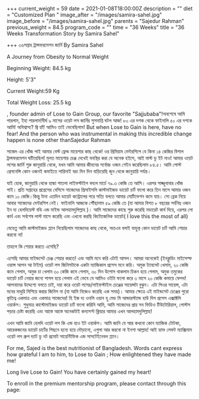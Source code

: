 +++
current_weight = 59
date = 2021-01-08T18:00:00Z
description = ""
diet = "Customized Plan "
image_after = "/images/samira-sahel.jpg"
image_before = "/images/samira-sahel.jpg"
parents = "Sajedur Rahman"
previous_weight = 84.5
program_code = ""
time = "36 Weeks"
title = "36 Weeks Transformation Story by Samira Sahel"

+++
৩৬সপ্তাহ ট্রান্সফরমেশন জার্নি By Samira Sahel

A Journey from Obesity to Normal Weight

Beginning Weight: 84.5 kg

Height: 5'3"

Current Weight:59 Kg

Total Weight Loss: 25.5 kg

, founder admin of Lose to Gain Group, our favorite "Sajjubaba"!অবশেষে আমি পারলাম, ইহা পারলাম!দীর্ঘ ৯ মাসের ওয়েট লস জার্নির সুসমাপ্তি ঘটল আজ! ৮০ এর দশক থেকে ফাইনালি ৫০ এর দশকে আমি! অবিশ্বাস্য? জ্বি হ্যাঁ! আমিও তাই ভেবেছিলাম! But when Lose to Gain is here, have no fear! And the person who was instrumental in making this incredible change happen is none other thanSajedur Rahman

সাজেদ এর খোঁজ পাই আমার বেস্ট ফ্রেন্ড মায়েশার কাছ থেকে! ওর প্রিমিয়াম মেন্টরশিপে যে কিনা ১৪ কেজির বিশাল ট্রান্সফরমেশন ঘটিয়েছিল! মূলত মায়েশার চেঞ্জ দেখেই মনস্থির করা যে অনেক হইসে, আই মাস্ট ডু ইট নাও! আমার ওয়েট লসের জার্নি শুরু জানুয়ারি থেকে, যখন আমি আমার জীবনের সর্বোচ্চ ওজন গেইন করেছিলাম ৮৪.৫। আমি পোস্ট প্রেগনেন্সি কোন ওজনই কমাইতে পারিনাই বরং দিন দিন বাড়িয়েছি জুন থেকে জানুয়ারি পর্যন্ত।

যাই হোক, জানুয়ারি থেকে হাল্কা পাতলা লাইফস্টাইল বদলে মার্চে ৭৯.৩ কেজি তে আসি। এরপর সাজ্জুবাবার খোঁজ পাই। প্রতি সপ্তাহের প্রগ্রেসের বেসিসে সাজেদের প্রিসাইসলি কাস্টমাইজড ডায়েট চার্ট ফলো করে তিন মাসে আমার ওজন কমে ১০ কেজি।কিন্তু টানা এতদিন ডায়েট কন্ট্রোলের পরে সত্যি বলতে আমার মোটিভেশন কমে যায়। সো ব্রেক নিয়ে আবার সাজেদের মেন্টরশিপ নেই। ফাইনালি আজকে পৌঁছালাম ৫৯ কেজি তে (যা আমার বিগত ৮ বছরের সর্বনিম্ন ওজন ইন দ্য হেলদিয়েস্ট বডি এন্ড মাইন্ড আলহামদুলিল্লাহ )। আমি সাজেদের কাছে শুরু করেছি মডারেট কার্ব দিয়ে, এরপর লো কার্ব এবং সর্বশেষ লাস্ট মাসে করেছি এবং এখনো করছি কিটোজেনিক ডায়েট( I love this the most of all)

যেহেতু আমি কাস্টমাইজড প্ল্যান নিয়েছিলাম সাজেদের কাছ থেকে, অতএব বলাই বাহুল্য কোন ডায়েট চার্ট আমি শেয়ার করবো না!

তাহলে কি শেয়ার করতে এসেছি?

এসেছি আমার মাইন্ডসেট চেঞ্জ শেয়ার করতে! এবং আমি মনে করি এটাই আসল। আমরা অনেকেই (ইনক্লুডিং মাইসেল্ফ ওয়ান্স আপন আ টাইম) ওয়েট লস জিনিসটাকে একটা ম্যাজিকাল প্রসেস মনে করি। অমুক ট্যাবলেট খেলাম, ২০ কেজি কমে গেলাম, অমুক চা খেলাম ৩০ কেজি কমে গেলাম, ৩০ দিন উপোস থাকলাম চিকন হয়ে গেলাম, অমুক তমুকের ডায়েট চার্ট নেয়ার জন্যে পাগল হয়ে গেলাম এই ভেবে যে আমিও ওইটা ফলো করে ৩ মাসে ২০ কেজি কমায়ে ফেলব! আপনাদের উদ্দেশ্যে বলতে চাই, দয়া করে ওয়েট লসের/লাইফস্টাইল চেঞ্জের সায়েন্সটা বুঝুন। এটা পিওর সায়েন্স, এটা মনের মাধুরি মিশিয়ে করার জিনিস না (যা আমি নিজেও করেছি এক সময়)। আমার ক্ষেত্রে এই মাইন্ডসেট চেঞ্জের পুরো কৃতিত্ব একমাত্র এবং একমাত্র সাজেদের! হি ইজ দ্য ওনলি ওয়ান হু মেড মি আন্ডারস্ট্যান্ড হাউ দিস প্রসেস এক্সাক্টলি ওয়ার্কস। শুধুমাত্র কাস্টোমাইজড ডায়েট চার্ট ফলো করিনি আমি, আমি সাজেদের প্রায় সব ভিডিও টিউটোরিয়াল, পোস্টস পড়ার চেষ্টা করেছি এবং আস্তে আস্তে অনেকটাই কনসেপ্ট ক্লিয়ার আমার এখন আলহামদুলিল্লাহ!

এখন আমি জানি হেলদি ওয়েট লস কি এন্ড হাও ইট ওয়ার্কস। আমি জানি যে আর কখনো কোন ম্যাজিক টোটকা, আরেকজনের ডায়েট চার্টের পিছনে হন্যে হয়ে দৌড়ানো, এগুলা আর করবো না ইনশা আল্লাহ! আই হ্যাভ লেফট ম্যাক্সিমাম ওয়েট লস গ্রুপ দ্যাট ডু নট প্রমোট সায়েন্টিফিক এন্ড সাসটেইনেবল প্ল্যান।

For me, Sajed is the best nutritionist of Bangladesh. Words cant express how grateful I am to him, to Lose to Gain ; How enlightened they have made me!

Long live Lose to Gain! You have certainly gained my heart! 

To enroll in the premium mentorship program, please contact through this page: